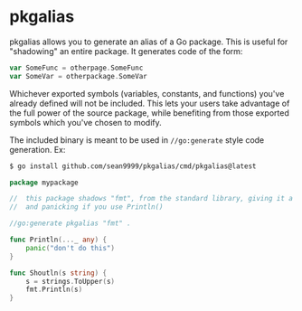 # pkgalias

pkgalias allows you to generate an alias of a Go package. This is useful for "shadowing" an entire package. It generates code of the form:

```go
var SomeFunc = otherpage.SomeFunc
var SomeVar = otherpackage.SomeVar
```

Whichever exported symbols (variables, constants, and functions) you've already defined will not be included. This lets your users take advantage of the full power of the source package, while benefiting from those exported symbols which you've chosen to modify.

The included binary is meant to be used in `//go:generate` style code generation. Ex:

```sh
$ go install github.com/sean9999/pkgalias/cmd/pkgalias@latest
```

```go
package mypackage

//  this package shadows "fmt", from the standard library, giving it a Shoutln() function
//  and panicking if you use Println()

//go:generate pkgalias "fmt" .

func Println(..._ any) {
    panic("don't do this")
}

func Shoutln(s string) {
    s = strings.ToUpper(s)
	fmt.Println(s)
}
```
